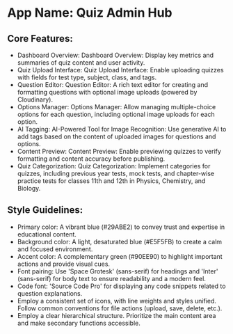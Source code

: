 # **App Name**: Quiz Admin Hub

## Core Features:

- Dashboard Overview: Dashboard Overview: Display key metrics and summaries of quiz content and user activity.
- Quiz Upload Interface: Quiz Upload Interface: Enable uploading quizzes with fields for test type, subject, class, and tags.
- Question Editor: Question Editor: A rich text editor for creating and formatting questions with optional image uploads (powered by Cloudinary).
- Options Manager: Options Manager: Allow managing multiple-choice options for each question, including optional image uploads for each option.
- AI Tagging: AI-Powered Tool for Image Recognition: Use generative AI to add tags based on the content of uploaded images for questions and options.
- Content Preview: Content Preview: Enable previewing quizzes to verify formatting and content accuracy before publishing.
- Quiz Categorization: Quiz Categorization: Implement categories for quizzes, including previous year tests, mock tests, and chapter-wise practice tests for classes 11th and 12th in Physics, Chemistry, and Biology.

## Style Guidelines:

- Primary color: A vibrant blue (#29ABE2) to convey trust and expertise in educational content.
- Background color: A light, desaturated blue (#E5F5FB) to create a calm and focused environment.
- Accent color: A complementary green (#90EE90) to highlight important actions and provide visual cues.
- Font pairing: Use 'Space Grotesk' (sans-serif) for headings and 'Inter' (sans-serif) for body text to ensure readability and a modern feel.
- Code font: 'Source Code Pro' for displaying any code snippets related to question explanations.
- Employ a consistent set of icons, with line weights and styles unified. Follow common conventions for file actions (upload, save, delete, etc.).
- Employ a clear hierarchical structure. Prioritize the main content area and make secondary functions accessible.
